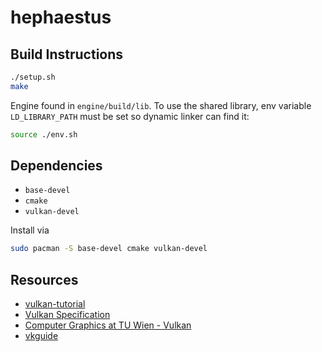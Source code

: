 # hephaestus

## Build Instructions

```bash
./setup.sh
make
```

Engine found in `engine/build/lib`. To use the shared library, env variable `LD_LIBRARY_PATH` must be set so dynamic linker can find it:

```bash
source ./env.sh
```

## Dependencies

- `base-devel`
- `cmake`
- `vulkan-devel`

Install via

```bash
sudo pacman -S base-devel cmake vulkan-devel
```

## Resources

- [vulkan-tutorial](https://vulkan-tutorial.com/)
- [Vulkan Specification](https://registry.khronos.org/vulkan/specs/1.3-extensions/html/vkspec.html)
- [Computer Graphics at TU Wien - Vulkan](https://www.youtube.com/playlist?list=PLmIqTlJ6KsE0UsR2E_84-twxX6G7ynZNq)
- [vkguide](https://vkguide.dev/)
